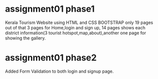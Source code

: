 # assignment01 phase1
Kerala Tourism Website using HTML and CSS BOOTSTRAP only
19 pages out of that 3 pages for Home,login and sign up,
14 pages shows each district information(3 tourist hotspot,map,about),another one page for showing the gallery.
# assignment01 phase2
Added Form Validation to both login and signup page. 